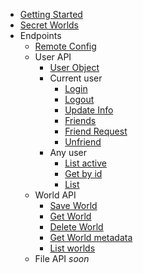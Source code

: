 - [Getting Started](README.md)
- [Secret Worlds](SecretWorlds.md)
- Endpoints
    - [Remote Config](RemoteConfig.md)
    - User API
        - [User Object](UserAPI/Object.md)
        - Current user
            - [Login](UserAPI/Login.md)
            - [Logout](UserAPI/Logout.md)
            - [Update Info](UserAPI/UpdateInfo.md)
            - [Friends](UserAPI/Friends.md)
            - [Friend Request](UserAPI/FriendRequest.md)
            - [Unfriend](UserAPI/Unfriend.md)
        - Any user
            - [List active](UserAPI/ListActive.md)
            - [Get by id](UserAPI/GetByID.md)
            - [List](UserAPI/List.md)
    - World API
        - [Save World](WorldAPI/SaveWorld.md)
        - [Get World](WorldAPI/GetWorld.md)
        - [Delete World](WorldAPI/DeleteWorld.md)
        - [Get World metadata](WorldAPI/GetWorldMetadata.md)
        - [List worlds](WorldAPI/ListWorlds.md)
    - File API *soon*